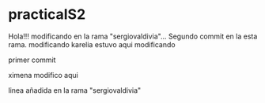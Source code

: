 # practicaIS2
Hola!!! modificando en la rama "sergiovaldivia"...
Segundo commit en la esta rama.
modificando
karelia estuvo aqui 
modificando

primer commit 

ximena modifico aqui


linea añadida en la rama "sergiovaldivia"

